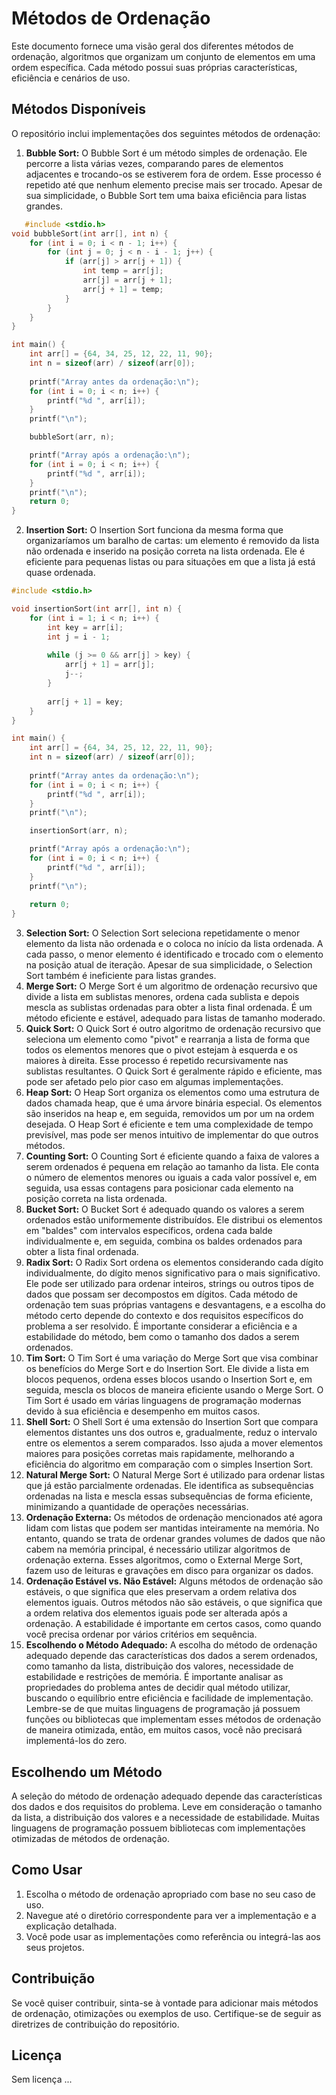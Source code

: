 # Métodos de Ordenação

Este documento fornece uma visão geral dos diferentes métodos de ordenação, algoritmos que organizam um conjunto de elementos em uma ordem específica. Cada método possui suas próprias características, eficiência e cenários de uso.

## Métodos Disponíveis

O repositório inclui implementações dos seguintes métodos de ordenação:

1. **Bubble Sort:** O Bubble Sort é um método simples de ordenação. Ele percorre a lista várias vezes, comparando pares de elementos adjacentes e trocando-os se estiverem fora de ordem. Esse processo é repetido até que nenhum elemento precise mais ser trocado. Apesar de sua simplicidade, o Bubble Sort tem uma baixa eficiência para listas grandes.

```c
   #include <stdio.h>
void bubbleSort(int arr[], int n) {
    for (int i = 0; i < n - 1; i++) {
        for (int j = 0; j < n - i - 1; j++) {
            if (arr[j] > arr[j + 1]) {
                int temp = arr[j];
                arr[j] = arr[j + 1];
                arr[j + 1] = temp;
            }
        }
    }
}

int main() {
    int arr[] = {64, 34, 25, 12, 22, 11, 90};
    int n = sizeof(arr) / sizeof(arr[0]);
    
    printf("Array antes da ordenação:\n");
    for (int i = 0; i < n; i++) {
        printf("%d ", arr[i]);
    }
    printf("\n");

    bubbleSort(arr, n);

    printf("Array após a ordenação:\n");
    for (int i = 0; i < n; i++) {
        printf("%d ", arr[i]);
    }
    printf("\n");
    return 0;
}
```

2. **Insertion Sort:** O Insertion Sort funciona da mesma forma que organizaríamos um baralho de cartas: um elemento é removido da lista não ordenada e inserido na posição correta na lista ordenada. Ele é eficiente para pequenas listas ou para situações em que a lista já está quase ordenada.

```c
#include <stdio.h>

void insertionSort(int arr[], int n) {
    for (int i = 1; i < n; i++) {
        int key = arr[i];
        int j = i - 1;
        
        while (j >= 0 && arr[j] > key) {
            arr[j + 1] = arr[j];
            j--;
        }
        
        arr[j + 1] = key;
    }
}

int main() {
    int arr[] = {64, 34, 25, 12, 22, 11, 90};
    int n = sizeof(arr) / sizeof(arr[0]);
    
    printf("Array antes da ordenação:\n");
    for (int i = 0; i < n; i++) {
        printf("%d ", arr[i]);
    }
    printf("\n");

    insertionSort(arr, n);

    printf("Array após a ordenação:\n");
    for (int i = 0; i < n; i++) {
        printf("%d ", arr[i]);
    }
    printf("\n");
    
    return 0;
}
```
3. **Selection Sort:** O Selection Sort seleciona repetidamente o menor elemento da lista não ordenada e o coloca no início da lista ordenada. A cada passo, o menor elemento é identificado e trocado com o elemento na posição atual de iteração. Apesar de sua simplicidade, o Selection Sort também é ineficiente para listas grandes.
4. **Merge Sort:** O Merge Sort é um algoritmo de ordenação recursivo que divide a lista em sublistas menores, ordena cada sublista e depois mescla as sublistas ordenadas para obter a lista final ordenada. É um método eficiente e estável, adequado para listas de tamanho moderado.
5. **Quick Sort:** O Quick Sort é outro algoritmo de ordenação recursivo que seleciona um elemento como "pivot" e rearranja a lista de forma que todos os elementos menores que o pivot estejam à esquerda e os maiores à direita. Esse processo é repetido recursivamente nas sublistas resultantes. O Quick Sort é geralmente rápido e eficiente, mas pode ser afetado pelo pior caso em algumas implementações.
6. **Heap Sort:** O Heap Sort organiza os elementos como uma estrutura de dados chamada heap, que é uma árvore binária especial. Os elementos são inseridos na heap e, em seguida, removidos um por um na ordem desejada. O Heap Sort é eficiente e tem uma complexidade de tempo previsível, mas pode ser menos intuitivo de implementar do que outros métodos.
7. **Counting Sort:** O Counting Sort é eficiente quando a faixa de valores a serem ordenados é pequena em relação ao tamanho da lista. Ele conta o número de elementos menores ou iguais a cada valor possível e, em seguida, usa essas contagens para posicionar cada elemento na posição correta na lista ordenada.
8. **Bucket Sort:** O Bucket Sort é adequado quando os valores a serem ordenados estão uniformemente distribuídos. Ele distribui os elementos em "baldes" com intervalos específicos, ordena cada balde individualmente e, em seguida, combina os baldes ordenados para obter a lista final ordenada.
9. **Radix Sort:** O Radix Sort ordena os elementos considerando cada dígito individualmente, do dígito menos significativo para o mais significativo. Ele pode ser utilizado para ordenar inteiros, strings ou outros tipos de dados que possam ser decompostos em dígitos.
Cada método de ordenação tem suas próprias vantagens e desvantagens, e a escolha do método certo depende do contexto e dos requisitos específicos do problema a ser resolvido. É importante considerar a eficiência e a estabilidade do método, bem como o tamanho dos dados a serem ordenados.
10. **Tim Sort:** O Tim Sort é uma variação do Merge Sort que visa combinar os benefícios do Merge Sort e do Insertion Sort. Ele divide a lista em blocos pequenos, ordena esses blocos usando o Insertion Sort e, em seguida, mescla os blocos de maneira eficiente usando o Merge Sort. O Tim Sort é usado em várias linguagens de programação modernas devido à sua eficiência e desempenho em muitos casos.
11. **Shell Sort:** O Shell Sort é uma extensão do Insertion Sort que compara elementos distantes uns dos outros e, gradualmente, reduz o intervalo entre os elementos a serem comparados. Isso ajuda a mover elementos maiores para posições corretas mais rapidamente, melhorando a eficiência do algoritmo em comparação com o simples Insertion Sort.
12. **Natural Merge Sort:** O Natural Merge Sort é utilizado para ordenar listas que já estão parcialmente ordenadas. Ele identifica as subsequências ordenadas na lista e mescla essas subsequências de forma eficiente, minimizando a quantidade de operações necessárias.
13. **Ordenação Externa:** Os métodos de ordenação mencionados até agora lidam com listas que podem ser mantidas inteiramente na memória. No entanto, quando se trata de ordenar grandes volumes de dados que não cabem na memória principal, é necessário utilizar algoritmos de ordenação externa. Esses algoritmos, como o External Merge Sort, fazem uso de leituras e gravações em disco para organizar os dados.
14. **Ordenação Estável vs. Não Estável:** Alguns métodos de ordenação são estáveis, o que significa que eles preservam a ordem relativa dos elementos iguais. Outros métodos não são estáveis, o que significa que a ordem relativa dos elementos iguais pode ser alterada após a ordenação. A estabilidade é importante em certos casos, como quando você precisa ordenar por vários critérios em sequência.
15. **Escolhendo o Método Adequado:** A escolha do método de ordenação adequado depende das características dos dados a serem ordenados, como tamanho da lista, distribuição dos valores, necessidade de estabilidade e restrições de memória. É importante analisar as propriedades do problema antes de decidir qual método utilizar, buscando o equilíbrio entre eficiência e facilidade de implementação.
Lembre-se de que muitas linguagens de programação já possuem funções ou bibliotecas que implementam esses métodos de ordenação de maneira otimizada, então, em muitos casos, você não precisará implementá-los do zero.

## Escolhendo um Método

A seleção do método de ordenação adequado depende das características dos dados e dos requisitos do problema. Leve em consideração o tamanho da lista, a distribuição dos valores e a necessidade de estabilidade. Muitas linguagens de programação possuem bibliotecas com implementações otimizadas de métodos de ordenação.

## Como Usar

1. Escolha o método de ordenação apropriado com base no seu caso de uso.
2. Navegue até o diretório correspondente para ver a implementação e a explicação detalhada.
3. Você pode usar as implementações como referência ou integrá-las aos seus projetos.

## Contribuição

Se você quiser contribuir, sinta-se à vontade para adicionar mais métodos de ordenação, otimizações ou exemplos de uso. Certifique-se de seguir as diretrizes de contribuição do repositório.

## Licença

Sem licença ...

